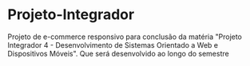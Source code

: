# Projeto-Integrador
Projeto de e-commerce responsivo para conclusão da matéria "Projeto Integrador 4 - Desenvolvimento de Sistemas Orientado a Web e Dispositivos Móveis".
Que será desenvolvido ao longo do semestre